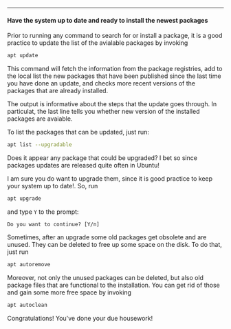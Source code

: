----------

#### Have the system up to date and ready to install the newest packages

Prior to running any command to search for or install a package, 
it is a good practice to update the list of the avialable packages by invoking

```bash
apt update
```

This command will fetch the information from the package registries, add to the local list
 the new packages that have been published since the last time you have done an update, 
 and checks more recent versions of the packages that are already installed.
 
The output is informative about the steps that the update goes through. 
In particulat, the last line tells you whether new version of the installed packages are avaiable.

To list the packages that can be updated, just run:

```bash
apt list --upgradable
```

Does it appear any package that could be upgraded? I bet so since packages updates are released quite often in Ubuntu!

I am sure you do want to upgrade them, since it is good practice to keep your system up to date!.
So, run

```bash
apt upgrade
```
and type ``Y`` to the prompt:

```
Do you want to continue? [Y/n]
````

Sometimes, after an upgrade some old packages get obsolete and are unused. 
They can be deleted to free up some space on the disk. To do that, just run

```bash
apt autoremove
```

Moreover, not only the unused packages can be deleted, 
but also old package files that are functional to the installation. 
You can get rid of those and gain some more free space by invoking 

```bash
apt autoclean
```

Congratulations! You've done your due housework!



